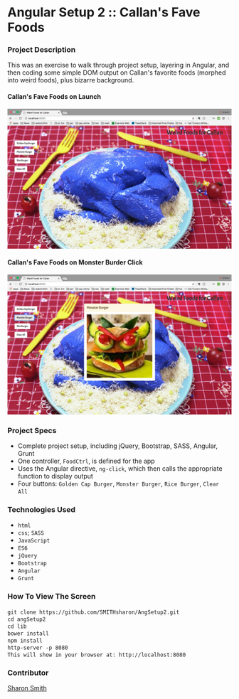 # Angular Setup 2 :: Callan's Fave Foods

### Project Description 

This was an exercise to walk through project setup, layering in Angular, and then coding some simple DOM output on Callan's favorite foods (morphed into weird foods), plus bizarre background. 

#### Callan's Fave Foods on Launch 
![Callan's Fave Foods on Launch](https://raw.githubusercontent.com/SMITHsharon/angSetup2/callanFoods/screens/Callan%20Foods%20on%20Launch.png)

#### Callan's Fave Foods on Monster Burder Click 
![Callan's Fave Foods on Monster Burger Click](https://raw.githubusercontent.com/SMITHsharon/angSetup2/callanFoods/screens/Callan%20Foods%20on%20Click%20Monster%20Burger.png)

### Project Specs
- Complete project setup, including jQuery, Bootstrap, SASS, Angular, Grunt
- One controller, `FoodCtrl`, is defined for the app
- Uses the Angular directive, `ng-click`, which then calls the appropriate function to display output
- Four buttons: `Golden Cap Burger`, `Monster Burger`, `Rice Burger`, `Clear All`


### Technologies Used
- `html`
- `css`; `SASS`
- `JavaScript`
- `ES6`
- `jQuery`
- `Bootstrap`
- `Angular`
- `Grunt`


### How To View The Screen 
```
git clone https://github.com/SMITHsharon/AngSetup2.git
cd angSetup2
cd lib
bower install
npm install
http-server -p 8080
This will show in your browser at: http://localhost:8080
```

### Contributor
[Sharon Smith](https://github.com/SMITHsharon)

